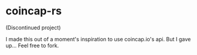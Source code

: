 # coincap-rs

(Discontinued project)

I made this out of a moment's inspiration to use coincap.io's api. But I gave up... Feel free to fork.